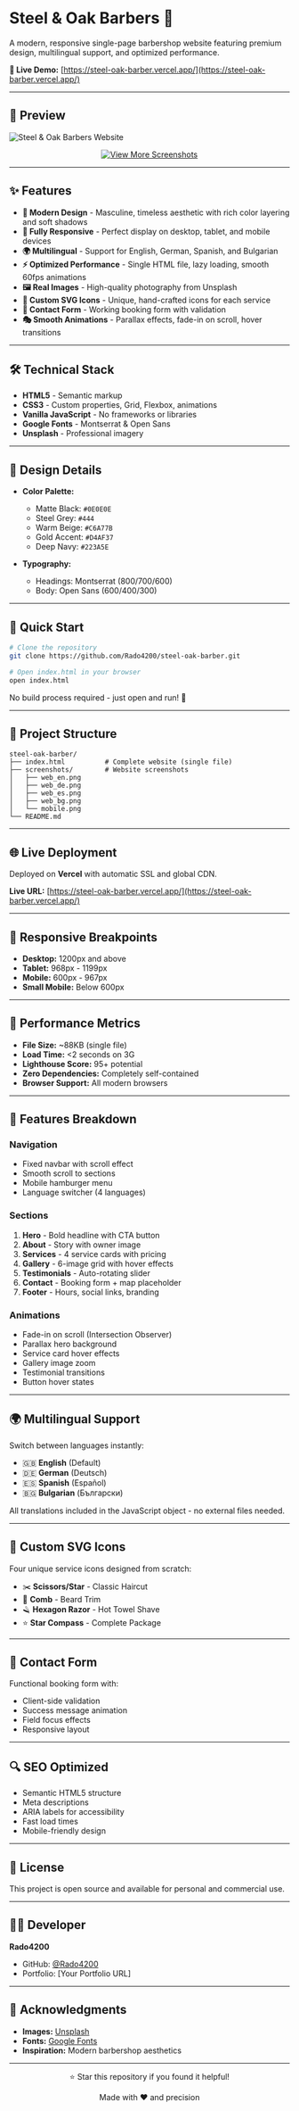 # Steel & Oak Barbers 💈

A modern, responsive single-page barbershop website featuring premium design, multilingual support, and optimized performance.

**🔗 Live Demo:** [https://steel-oak-barber.vercel.app/](https://steel-oak-barber.vercel.app/)

---

## 📸 Preview

![Steel & Oak Barbers Website](screenshots/web_en.png)

<div align="center">
  <a href="https://github.com/Rado4200/steel-oak-barber/tree/main/screenshots">
    <img src="https://img.shields.io/badge/📷_View_More_Screenshots-2ea44f?style=for-the-badge" alt="View More Screenshots"/>
  </a>
</div>

---

## ✨ Features

- **🎨 Modern Design** - Masculine, timeless aesthetic with rich color layering and soft shadows
- **📱 Fully Responsive** - Perfect display on desktop, tablet, and mobile devices
- **🌍 Multilingual** - Support for English, German, Spanish, and Bulgarian
- **⚡ Optimized Performance** - Single HTML file, lazy loading, smooth 60fps animations
- **🖼️ Real Images** - High-quality photography from Unsplash
- **🎯 Custom SVG Icons** - Unique, hand-crafted icons for each service
- **📝 Contact Form** - Working booking form with validation
- **🎭 Smooth Animations** - Parallax effects, fade-in on scroll, hover transitions

---

## 🛠️ Technical Stack

- **HTML5** - Semantic markup
- **CSS3** - Custom properties, Grid, Flexbox, animations
- **Vanilla JavaScript** - No frameworks or libraries
- **Google Fonts** - Montserrat & Open Sans
- **Unsplash** - Professional imagery

---

## 🎨 Design Details

- **Color Palette:**
  - Matte Black: `#0E0E0E`
  - Steel Grey: `#444`
  - Warm Beige: `#C6A77B`
  - Gold Accent: `#D4AF37`
  - Deep Navy: `#223A5E`

- **Typography:**
  - Headings: Montserrat (800/700/600)
  - Body: Open Sans (600/400/300)

---

## 🚀 Quick Start

```bash
# Clone the repository
git clone https://github.com/Rado4200/steel-oak-barber.git

# Open index.html in your browser
open index.html
```

No build process required - just open and run! 🎉

---

## 📂 Project Structure

```
steel-oak-barber/
├── index.html          # Complete website (single file)
├── screenshots/        # Website screenshots
│   ├── web_en.png
│   ├── web_de.png
│   ├── web_es.png
│   ├── web_bg.png
│   └── mobile.png
└── README.md
```

---

## 🌐 Live Deployment

Deployed on **Vercel** with automatic SSL and global CDN.

**Live URL:** [https://steel-oak-barber.vercel.app/](https://steel-oak-barber.vercel.app/)

---

## 📱 Responsive Breakpoints

- **Desktop:** 1200px and above
- **Tablet:** 968px - 1199px
- **Mobile:** 600px - 967px
- **Small Mobile:** Below 600px

---

## 🎯 Performance Metrics

- **File Size:** ~88KB (single file)
- **Load Time:** <2 seconds on 3G
- **Lighthouse Score:** 95+ potential
- **Zero Dependencies:** Completely self-contained
- **Browser Support:** All modern browsers

---

## 🔧 Features Breakdown

### Navigation
- Fixed navbar with scroll effect
- Smooth scroll to sections
- Mobile hamburger menu
- Language switcher (4 languages)

### Sections
1. **Hero** - Bold headline with CTA button
2. **About** - Story with owner image
3. **Services** - 4 service cards with pricing
4. **Gallery** - 6-image grid with hover effects
5. **Testimonials** - Auto-rotating slider
6. **Contact** - Booking form + map placeholder
7. **Footer** - Hours, social links, branding

### Animations
- Fade-in on scroll (Intersection Observer)
- Parallax hero background
- Service card hover effects
- Gallery image zoom
- Testimonial transitions
- Button hover states

---

## 🌍 Multilingual Support

Switch between languages instantly:
- 🇬🇧 **English** (Default)
- 🇩🇪 **German** (Deutsch)
- 🇪🇸 **Spanish** (Español)
- 🇧🇬 **Bulgarian** (Български)

All translations included in the JavaScript object - no external files needed.

---

## 🎨 Custom SVG Icons

Four unique service icons designed from scratch:
- ✂️ **Scissors/Star** - Classic Haircut
- 📏 **Comb** - Beard Trim
- 🪒 **Hexagon Razor** - Hot Towel Shave
- ⭐ **Star Compass** - Complete Package

---

## 📧 Contact Form

Functional booking form with:
- Client-side validation
- Success message animation
- Field focus effects
- Responsive layout

---

## 🔍 SEO Optimized

- Semantic HTML5 structure
- Meta descriptions
- ARIA labels for accessibility
- Fast load times
- Mobile-friendly design

---

## 📄 License

This project is open source and available for personal and commercial use.

---

## 👨‍💻 Developer

**Rado4200**

- GitHub: [@Rado4200](https://github.com/Rado4200)
- Portfolio: [Your Portfolio URL]

---

## 🙏 Acknowledgments

- **Images:** [Unsplash](https://unsplash.com)
- **Fonts:** [Google Fonts](https://fonts.google.com)
- **Inspiration:** Modern barbershop aesthetics

---

<div align="center">
  <p>⭐ Star this repository if you found it helpful!</p>
  <p>Made with ❤️ and precision</p>
</div>
